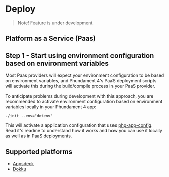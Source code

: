 Deploy
======

> Note! Feature is under development.

Platform as a Service (Paas)
----------------------------

## Step 1 - Start using environment configuration based on environment variables

Most Paas providers will expect your environment configuration to be based on environment variables, and Phundament 4's PaaS deployment scripts will activate this during the build/compile process in your PaaS provider.

To anticipate problems during development with this approach, you are recommended to activate environment configuration based on environment variables locally in your Phundament 4 app:

```
./init --env="dotenv"
```

This will activate a application configuration that uses [php-app-config](https://github.com/neam/php-app-config). Read it's readme to understand how it works and how you can use it locally as well as in PaaS deployments.


Supported platforms
-------------------

- [Appsdeck](52-paas-appsdeck.md)
- [Dokku](52-paas-dokku.md)